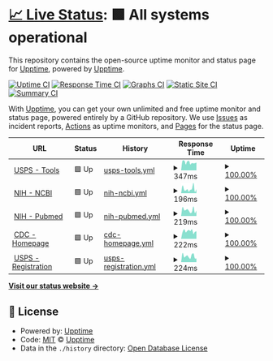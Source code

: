 # [📈 Live Status](https://dotgov-dev.github.io): <!--live status--> **🟩 All systems operational**

This repository contains the open-source uptime monitor and status page for [Upptime](https://upptime.js.org), powered by [Upptime](https://github.com/upptime/upptime).

[![Uptime CI](https://github.com/DotGov-Dev/govuptime/workflows/Uptime%20CI/badge.svg)](https://github.com/DotGov-Dev/govuptime/actions?query=workflow%3A%22Uptime+CI%22)
[![Response Time CI](https://github.com/DotGov-Dev/govuptime/workflows/Response%20Time%20CI/badge.svg)](https://github.com/DotGov-Dev/govuptime/actions?query=workflow%3A%22Response+Time+CI%22)
[![Graphs CI](https://github.com/DotGov-Dev/govuptime/workflows/Graphs%20CI/badge.svg)](https://github.com/DotGov-Dev/govuptime/actions?query=workflow%3A%22Graphs+CI%22)
[![Static Site CI](https://github.com/DotGov-Dev/govuptime/workflows/Static%20Site%20CI/badge.svg)](https://github.com/DotGov-Dev/govuptime/actions?query=workflow%3A%22Static+Site+CI%22)
[![Summary CI](https://github.com/DotGov-Dev/govuptime/workflows/Summary%20CI/badge.svg)](https://github.com/DotGov-Dev/govuptime/actions?query=workflow%3A%22Summary+CI%22)

With [Upptime](https://upptime.js.org), you can get your own unlimited and free uptime monitor and status page, powered entirely by a GitHub repository. We use [Issues](https://github.com/upptime/upptime/issues) as incident reports, [Actions](https://github.com/DotGov-Dev/govuptime/actions) as uptime monitors, and [Pages](https://dotgov-dev.github.io) for the status page.

<!--start: status pages-->
<!-- This summary is generated by Upptime (https://github.com/upptime/upptime) -->
<!-- Do not edit this manually, your changes will be overwritten -->
<!-- prettier-ignore -->
| URL | Status | History | Response Time | Uptime |
| --- | ------ | ------- | ------------- | ------ |
| <img alt="" src="https://favicons.githubusercontent.com/tools.usps.com" height="13"> [USPS - Tools](https://tools.usps.com) | 🟩 Up | [usps-tools.yml](https://github.com/DotGov-Dev/govuptime/commits/HEAD/history/usps-tools.yml) | <details><summary><img alt="Response time graph" src="./graphs/usps-tools/response-time-week.png" height="20"> 347ms</summary><br><a href="https://DotGov-Dev.github.io/govuptime/history/usps-tools"><img alt="Response time 347" src="https://img.shields.io/endpoint?url=https%3A%2F%2Fraw.githubusercontent.com%2FDotGov-Dev%2Fgovuptime%2FHEAD%2Fapi%2Fusps-tools%2Fresponse-time.json"></a><br><a href="https://DotGov-Dev.github.io/govuptime/history/usps-tools"><img alt="24-hour response time 344" src="https://img.shields.io/endpoint?url=https%3A%2F%2Fraw.githubusercontent.com%2FDotGov-Dev%2Fgovuptime%2FHEAD%2Fapi%2Fusps-tools%2Fresponse-time-day.json"></a><br><a href="https://DotGov-Dev.github.io/govuptime/history/usps-tools"><img alt="7-day response time 347" src="https://img.shields.io/endpoint?url=https%3A%2F%2Fraw.githubusercontent.com%2FDotGov-Dev%2Fgovuptime%2FHEAD%2Fapi%2Fusps-tools%2Fresponse-time-week.json"></a><br><a href="https://DotGov-Dev.github.io/govuptime/history/usps-tools"><img alt="30-day response time 347" src="https://img.shields.io/endpoint?url=https%3A%2F%2Fraw.githubusercontent.com%2FDotGov-Dev%2Fgovuptime%2FHEAD%2Fapi%2Fusps-tools%2Fresponse-time-month.json"></a><br><a href="https://DotGov-Dev.github.io/govuptime/history/usps-tools"><img alt="1-year response time 347" src="https://img.shields.io/endpoint?url=https%3A%2F%2Fraw.githubusercontent.com%2FDotGov-Dev%2Fgovuptime%2FHEAD%2Fapi%2Fusps-tools%2Fresponse-time-year.json"></a></details> | <details><summary><a href="https://DotGov-Dev.github.io/govuptime/history/usps-tools">100.00%</a></summary><a href="https://DotGov-Dev.github.io/govuptime/history/usps-tools"><img alt="All-time uptime 100.00%" src="https://img.shields.io/endpoint?url=https%3A%2F%2Fraw.githubusercontent.com%2FDotGov-Dev%2Fgovuptime%2FHEAD%2Fapi%2Fusps-tools%2Fuptime.json"></a><br><a href="https://DotGov-Dev.github.io/govuptime/history/usps-tools"><img alt="24-hour uptime 100.00%" src="https://img.shields.io/endpoint?url=https%3A%2F%2Fraw.githubusercontent.com%2FDotGov-Dev%2Fgovuptime%2FHEAD%2Fapi%2Fusps-tools%2Fuptime-day.json"></a><br><a href="https://DotGov-Dev.github.io/govuptime/history/usps-tools"><img alt="7-day uptime 100.00%" src="https://img.shields.io/endpoint?url=https%3A%2F%2Fraw.githubusercontent.com%2FDotGov-Dev%2Fgovuptime%2FHEAD%2Fapi%2Fusps-tools%2Fuptime-week.json"></a><br><a href="https://DotGov-Dev.github.io/govuptime/history/usps-tools"><img alt="30-day uptime 100.00%" src="https://img.shields.io/endpoint?url=https%3A%2F%2Fraw.githubusercontent.com%2FDotGov-Dev%2Fgovuptime%2FHEAD%2Fapi%2Fusps-tools%2Fuptime-month.json"></a><br><a href="https://DotGov-Dev.github.io/govuptime/history/usps-tools"><img alt="1-year uptime 100.00%" src="https://img.shields.io/endpoint?url=https%3A%2F%2Fraw.githubusercontent.com%2FDotGov-Dev%2Fgovuptime%2FHEAD%2Fapi%2Fusps-tools%2Fuptime-year.json"></a></details>
| <img alt="" src="https://favicons.githubusercontent.com/ncbi.nlm.nih.gov" height="13"> [NIH - NCBI](https://ncbi.nlm.nih.gov) | 🟩 Up | [nih-ncbi.yml](https://github.com/DotGov-Dev/govuptime/commits/HEAD/history/nih-ncbi.yml) | <details><summary><img alt="Response time graph" src="./graphs/nih-ncbi/response-time-week.png" height="20"> 196ms</summary><br><a href="https://DotGov-Dev.github.io/govuptime/history/nih-ncbi"><img alt="Response time 196" src="https://img.shields.io/endpoint?url=https%3A%2F%2Fraw.githubusercontent.com%2FDotGov-Dev%2Fgovuptime%2FHEAD%2Fapi%2Fnih-ncbi%2Fresponse-time.json"></a><br><a href="https://DotGov-Dev.github.io/govuptime/history/nih-ncbi"><img alt="24-hour response time 185" src="https://img.shields.io/endpoint?url=https%3A%2F%2Fraw.githubusercontent.com%2FDotGov-Dev%2Fgovuptime%2FHEAD%2Fapi%2Fnih-ncbi%2Fresponse-time-day.json"></a><br><a href="https://DotGov-Dev.github.io/govuptime/history/nih-ncbi"><img alt="7-day response time 196" src="https://img.shields.io/endpoint?url=https%3A%2F%2Fraw.githubusercontent.com%2FDotGov-Dev%2Fgovuptime%2FHEAD%2Fapi%2Fnih-ncbi%2Fresponse-time-week.json"></a><br><a href="https://DotGov-Dev.github.io/govuptime/history/nih-ncbi"><img alt="30-day response time 196" src="https://img.shields.io/endpoint?url=https%3A%2F%2Fraw.githubusercontent.com%2FDotGov-Dev%2Fgovuptime%2FHEAD%2Fapi%2Fnih-ncbi%2Fresponse-time-month.json"></a><br><a href="https://DotGov-Dev.github.io/govuptime/history/nih-ncbi"><img alt="1-year response time 196" src="https://img.shields.io/endpoint?url=https%3A%2F%2Fraw.githubusercontent.com%2FDotGov-Dev%2Fgovuptime%2FHEAD%2Fapi%2Fnih-ncbi%2Fresponse-time-year.json"></a></details> | <details><summary><a href="https://DotGov-Dev.github.io/govuptime/history/nih-ncbi">100.00%</a></summary><a href="https://DotGov-Dev.github.io/govuptime/history/nih-ncbi"><img alt="All-time uptime 100.00%" src="https://img.shields.io/endpoint?url=https%3A%2F%2Fraw.githubusercontent.com%2FDotGov-Dev%2Fgovuptime%2FHEAD%2Fapi%2Fnih-ncbi%2Fuptime.json"></a><br><a href="https://DotGov-Dev.github.io/govuptime/history/nih-ncbi"><img alt="24-hour uptime 100.00%" src="https://img.shields.io/endpoint?url=https%3A%2F%2Fraw.githubusercontent.com%2FDotGov-Dev%2Fgovuptime%2FHEAD%2Fapi%2Fnih-ncbi%2Fuptime-day.json"></a><br><a href="https://DotGov-Dev.github.io/govuptime/history/nih-ncbi"><img alt="7-day uptime 100.00%" src="https://img.shields.io/endpoint?url=https%3A%2F%2Fraw.githubusercontent.com%2FDotGov-Dev%2Fgovuptime%2FHEAD%2Fapi%2Fnih-ncbi%2Fuptime-week.json"></a><br><a href="https://DotGov-Dev.github.io/govuptime/history/nih-ncbi"><img alt="30-day uptime 100.00%" src="https://img.shields.io/endpoint?url=https%3A%2F%2Fraw.githubusercontent.com%2FDotGov-Dev%2Fgovuptime%2FHEAD%2Fapi%2Fnih-ncbi%2Fuptime-month.json"></a><br><a href="https://DotGov-Dev.github.io/govuptime/history/nih-ncbi"><img alt="1-year uptime 100.00%" src="https://img.shields.io/endpoint?url=https%3A%2F%2Fraw.githubusercontent.com%2FDotGov-Dev%2Fgovuptime%2FHEAD%2Fapi%2Fnih-ncbi%2Fuptime-year.json"></a></details>
| <img alt="" src="https://favicons.githubusercontent.com/pubmed.ncbi.nlm.nih.gov" height="13"> [NIH - Pubmed](https://pubmed.ncbi.nlm.nih.gov/) | 🟩 Up | [nih-pubmed.yml](https://github.com/DotGov-Dev/govuptime/commits/HEAD/history/nih-pubmed.yml) | <details><summary><img alt="Response time graph" src="./graphs/nih-pubmed/response-time-week.png" height="20"> 219ms</summary><br><a href="https://DotGov-Dev.github.io/govuptime/history/nih-pubmed"><img alt="Response time 219" src="https://img.shields.io/endpoint?url=https%3A%2F%2Fraw.githubusercontent.com%2FDotGov-Dev%2Fgovuptime%2FHEAD%2Fapi%2Fnih-pubmed%2Fresponse-time.json"></a><br><a href="https://DotGov-Dev.github.io/govuptime/history/nih-pubmed"><img alt="24-hour response time 206" src="https://img.shields.io/endpoint?url=https%3A%2F%2Fraw.githubusercontent.com%2FDotGov-Dev%2Fgovuptime%2FHEAD%2Fapi%2Fnih-pubmed%2Fresponse-time-day.json"></a><br><a href="https://DotGov-Dev.github.io/govuptime/history/nih-pubmed"><img alt="7-day response time 219" src="https://img.shields.io/endpoint?url=https%3A%2F%2Fraw.githubusercontent.com%2FDotGov-Dev%2Fgovuptime%2FHEAD%2Fapi%2Fnih-pubmed%2Fresponse-time-week.json"></a><br><a href="https://DotGov-Dev.github.io/govuptime/history/nih-pubmed"><img alt="30-day response time 219" src="https://img.shields.io/endpoint?url=https%3A%2F%2Fraw.githubusercontent.com%2FDotGov-Dev%2Fgovuptime%2FHEAD%2Fapi%2Fnih-pubmed%2Fresponse-time-month.json"></a><br><a href="https://DotGov-Dev.github.io/govuptime/history/nih-pubmed"><img alt="1-year response time 219" src="https://img.shields.io/endpoint?url=https%3A%2F%2Fraw.githubusercontent.com%2FDotGov-Dev%2Fgovuptime%2FHEAD%2Fapi%2Fnih-pubmed%2Fresponse-time-year.json"></a></details> | <details><summary><a href="https://DotGov-Dev.github.io/govuptime/history/nih-pubmed">100.00%</a></summary><a href="https://DotGov-Dev.github.io/govuptime/history/nih-pubmed"><img alt="All-time uptime 100.00%" src="https://img.shields.io/endpoint?url=https%3A%2F%2Fraw.githubusercontent.com%2FDotGov-Dev%2Fgovuptime%2FHEAD%2Fapi%2Fnih-pubmed%2Fuptime.json"></a><br><a href="https://DotGov-Dev.github.io/govuptime/history/nih-pubmed"><img alt="24-hour uptime 100.00%" src="https://img.shields.io/endpoint?url=https%3A%2F%2Fraw.githubusercontent.com%2FDotGov-Dev%2Fgovuptime%2FHEAD%2Fapi%2Fnih-pubmed%2Fuptime-day.json"></a><br><a href="https://DotGov-Dev.github.io/govuptime/history/nih-pubmed"><img alt="7-day uptime 100.00%" src="https://img.shields.io/endpoint?url=https%3A%2F%2Fraw.githubusercontent.com%2FDotGov-Dev%2Fgovuptime%2FHEAD%2Fapi%2Fnih-pubmed%2Fuptime-week.json"></a><br><a href="https://DotGov-Dev.github.io/govuptime/history/nih-pubmed"><img alt="30-day uptime 100.00%" src="https://img.shields.io/endpoint?url=https%3A%2F%2Fraw.githubusercontent.com%2FDotGov-Dev%2Fgovuptime%2FHEAD%2Fapi%2Fnih-pubmed%2Fuptime-month.json"></a><br><a href="https://DotGov-Dev.github.io/govuptime/history/nih-pubmed"><img alt="1-year uptime 100.00%" src="https://img.shields.io/endpoint?url=https%3A%2F%2Fraw.githubusercontent.com%2FDotGov-Dev%2Fgovuptime%2FHEAD%2Fapi%2Fnih-pubmed%2Fuptime-year.json"></a></details>
| <img alt="" src="https://favicons.githubusercontent.com/www.cdc.gov" height="13"> [CDC - Homepage](https://www.cdc.gov/) | 🟩 Up | [cdc-homepage.yml](https://github.com/DotGov-Dev/govuptime/commits/HEAD/history/cdc-homepage.yml) | <details><summary><img alt="Response time graph" src="./graphs/cdc-homepage/response-time-week.png" height="20"> 222ms</summary><br><a href="https://DotGov-Dev.github.io/govuptime/history/cdc-homepage"><img alt="Response time 222" src="https://img.shields.io/endpoint?url=https%3A%2F%2Fraw.githubusercontent.com%2FDotGov-Dev%2Fgovuptime%2FHEAD%2Fapi%2Fcdc-homepage%2Fresponse-time.json"></a><br><a href="https://DotGov-Dev.github.io/govuptime/history/cdc-homepage"><img alt="24-hour response time 222" src="https://img.shields.io/endpoint?url=https%3A%2F%2Fraw.githubusercontent.com%2FDotGov-Dev%2Fgovuptime%2FHEAD%2Fapi%2Fcdc-homepage%2Fresponse-time-day.json"></a><br><a href="https://DotGov-Dev.github.io/govuptime/history/cdc-homepage"><img alt="7-day response time 222" src="https://img.shields.io/endpoint?url=https%3A%2F%2Fraw.githubusercontent.com%2FDotGov-Dev%2Fgovuptime%2FHEAD%2Fapi%2Fcdc-homepage%2Fresponse-time-week.json"></a><br><a href="https://DotGov-Dev.github.io/govuptime/history/cdc-homepage"><img alt="30-day response time 222" src="https://img.shields.io/endpoint?url=https%3A%2F%2Fraw.githubusercontent.com%2FDotGov-Dev%2Fgovuptime%2FHEAD%2Fapi%2Fcdc-homepage%2Fresponse-time-month.json"></a><br><a href="https://DotGov-Dev.github.io/govuptime/history/cdc-homepage"><img alt="1-year response time 222" src="https://img.shields.io/endpoint?url=https%3A%2F%2Fraw.githubusercontent.com%2FDotGov-Dev%2Fgovuptime%2FHEAD%2Fapi%2Fcdc-homepage%2Fresponse-time-year.json"></a></details> | <details><summary><a href="https://DotGov-Dev.github.io/govuptime/history/cdc-homepage">100.00%</a></summary><a href="https://DotGov-Dev.github.io/govuptime/history/cdc-homepage"><img alt="All-time uptime 100.00%" src="https://img.shields.io/endpoint?url=https%3A%2F%2Fraw.githubusercontent.com%2FDotGov-Dev%2Fgovuptime%2FHEAD%2Fapi%2Fcdc-homepage%2Fuptime.json"></a><br><a href="https://DotGov-Dev.github.io/govuptime/history/cdc-homepage"><img alt="24-hour uptime 100.00%" src="https://img.shields.io/endpoint?url=https%3A%2F%2Fraw.githubusercontent.com%2FDotGov-Dev%2Fgovuptime%2FHEAD%2Fapi%2Fcdc-homepage%2Fuptime-day.json"></a><br><a href="https://DotGov-Dev.github.io/govuptime/history/cdc-homepage"><img alt="7-day uptime 100.00%" src="https://img.shields.io/endpoint?url=https%3A%2F%2Fraw.githubusercontent.com%2FDotGov-Dev%2Fgovuptime%2FHEAD%2Fapi%2Fcdc-homepage%2Fuptime-week.json"></a><br><a href="https://DotGov-Dev.github.io/govuptime/history/cdc-homepage"><img alt="30-day uptime 100.00%" src="https://img.shields.io/endpoint?url=https%3A%2F%2Fraw.githubusercontent.com%2FDotGov-Dev%2Fgovuptime%2FHEAD%2Fapi%2Fcdc-homepage%2Fuptime-month.json"></a><br><a href="https://DotGov-Dev.github.io/govuptime/history/cdc-homepage"><img alt="1-year uptime 100.00%" src="https://img.shields.io/endpoint?url=https%3A%2F%2Fraw.githubusercontent.com%2FDotGov-Dev%2Fgovuptime%2FHEAD%2Fapi%2Fcdc-homepage%2Fuptime-year.json"></a></details>
| <img alt="" src="https://favicons.githubusercontent.com/reg.usps.com" height="13"> [USPS - Registration](https://reg.usps.com/) | 🟩 Up | [usps-registration.yml](https://github.com/DotGov-Dev/govuptime/commits/HEAD/history/usps-registration.yml) | <details><summary><img alt="Response time graph" src="./graphs/usps-registration/response-time-week.png" height="20"> 224ms</summary><br><a href="https://DotGov-Dev.github.io/govuptime/history/usps-registration"><img alt="Response time 224" src="https://img.shields.io/endpoint?url=https%3A%2F%2Fraw.githubusercontent.com%2FDotGov-Dev%2Fgovuptime%2FHEAD%2Fapi%2Fusps-registration%2Fresponse-time.json"></a><br><a href="https://DotGov-Dev.github.io/govuptime/history/usps-registration"><img alt="24-hour response time 143" src="https://img.shields.io/endpoint?url=https%3A%2F%2Fraw.githubusercontent.com%2FDotGov-Dev%2Fgovuptime%2FHEAD%2Fapi%2Fusps-registration%2Fresponse-time-day.json"></a><br><a href="https://DotGov-Dev.github.io/govuptime/history/usps-registration"><img alt="7-day response time 224" src="https://img.shields.io/endpoint?url=https%3A%2F%2Fraw.githubusercontent.com%2FDotGov-Dev%2Fgovuptime%2FHEAD%2Fapi%2Fusps-registration%2Fresponse-time-week.json"></a><br><a href="https://DotGov-Dev.github.io/govuptime/history/usps-registration"><img alt="30-day response time 224" src="https://img.shields.io/endpoint?url=https%3A%2F%2Fraw.githubusercontent.com%2FDotGov-Dev%2Fgovuptime%2FHEAD%2Fapi%2Fusps-registration%2Fresponse-time-month.json"></a><br><a href="https://DotGov-Dev.github.io/govuptime/history/usps-registration"><img alt="1-year response time 224" src="https://img.shields.io/endpoint?url=https%3A%2F%2Fraw.githubusercontent.com%2FDotGov-Dev%2Fgovuptime%2FHEAD%2Fapi%2Fusps-registration%2Fresponse-time-year.json"></a></details> | <details><summary><a href="https://DotGov-Dev.github.io/govuptime/history/usps-registration">100.00%</a></summary><a href="https://DotGov-Dev.github.io/govuptime/history/usps-registration"><img alt="All-time uptime 100.00%" src="https://img.shields.io/endpoint?url=https%3A%2F%2Fraw.githubusercontent.com%2FDotGov-Dev%2Fgovuptime%2FHEAD%2Fapi%2Fusps-registration%2Fuptime.json"></a><br><a href="https://DotGov-Dev.github.io/govuptime/history/usps-registration"><img alt="24-hour uptime 100.00%" src="https://img.shields.io/endpoint?url=https%3A%2F%2Fraw.githubusercontent.com%2FDotGov-Dev%2Fgovuptime%2FHEAD%2Fapi%2Fusps-registration%2Fuptime-day.json"></a><br><a href="https://DotGov-Dev.github.io/govuptime/history/usps-registration"><img alt="7-day uptime 100.00%" src="https://img.shields.io/endpoint?url=https%3A%2F%2Fraw.githubusercontent.com%2FDotGov-Dev%2Fgovuptime%2FHEAD%2Fapi%2Fusps-registration%2Fuptime-week.json"></a><br><a href="https://DotGov-Dev.github.io/govuptime/history/usps-registration"><img alt="30-day uptime 100.00%" src="https://img.shields.io/endpoint?url=https%3A%2F%2Fraw.githubusercontent.com%2FDotGov-Dev%2Fgovuptime%2FHEAD%2Fapi%2Fusps-registration%2Fuptime-month.json"></a><br><a href="https://DotGov-Dev.github.io/govuptime/history/usps-registration"><img alt="1-year uptime 100.00%" src="https://img.shields.io/endpoint?url=https%3A%2F%2Fraw.githubusercontent.com%2FDotGov-Dev%2Fgovuptime%2FHEAD%2Fapi%2Fusps-registration%2Fuptime-year.json"></a></details>

<!--end: status pages-->

[**Visit our status website →**](https://dotgov-dev.github.io)

## 📄 License

- Powered by: [Upptime](https://github.com/upptime/upptime)
- Code: [MIT](./LICENSE) © [Upptime](https://upptime.js.org)
- Data in the `./history` directory: [Open Database License](https://opendatacommons.org/licenses/odbl/1-0/)
